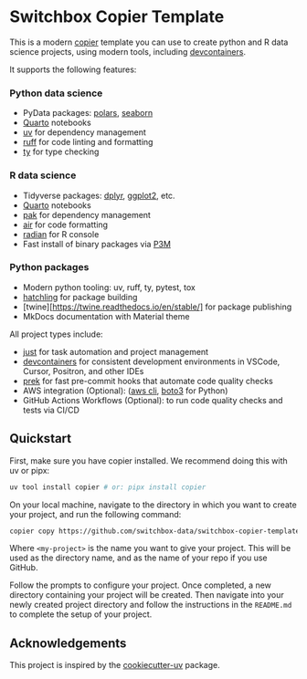 # Switchbox Copier Template

This is a modern [copier](https://copier.readthedocs.io/en/stable/) template you can use to create python and R data science projects, using modern tools, including [devcontainers](https://containers.dev/).

It supports the following features:

### Python data science
- PyData packages: [polars](https://pola.rs/), [seaborn](https://seaborn.pydata.org/)
- [Quarto](https://quarto.org/) notebooks
- [uv](https://docs.astral.sh/uv/) for dependency management
- [ruff](https://docs.astral.sh/ruff/) for code linting and formatting
- [ty](https://docs.astral.sh/ty/) for type checking

### R data science
- Tidyverse packages: [dplyr](https://dplyr.tidyverse.org/), [ggplot2](https://ggplot2.tidyverse.org/), etc.
- [Quarto](https://quarto.org/) notebooks
- [pak](TK) for dependency management
- [air](https://posit-dev.github.io/air/) for code formatting
- [radian](https://github.com/randy3k/radian) for R console
- Fast install of binary packages via [P3M](https://packagemanager.posit.co/__docs__/admin/serving-binaries.html)

### Python packages
- Modern python tooling: uv, ruff, ty, pytest, tox
- [hatchling](https://pypi.org/project/hatchling/) for package building
- [twine][https://twine.readthedocs.io/en/stable/] for package publishing
- MkDocs documentation with Material theme

All project types include:
- [just](https://just.systems/man/en/) for task automation and project management
- [devcontainers](https://containers.dev/) for consistent development environments in VSCode, Cursor, Positron, and other IDEs
- [prek](https://prek.j178.dev/) for fast pre-commit hooks that automate code quality checks
- AWS integration (Optional): ([aws cli](https://aws.amazon.com/cli/), [boto3](https://boto3.amazonaws.com/v1/documentation/api/latest/index.html) for Python)
- GitHub Actions Workflows (Optional): to run code quality checks and tests via CI/CD


## Quickstart

First, make sure you have copier installed. We recommend doing this with uv or pipx:

```bash
uv tool install copier # or: pipx install copier
```

On your local machine, navigate to the directory in which you want to create your project, and run the following command:

```bash
copier copy https://github.com/switchbox-data/switchbox-copier-template <my-project>
```

Where `<my-project>` is the name you want to give your project. This will be used as the directory name, and as the name of your repo if you use GitHub. 

Follow the prompts to configure your project. Once completed, a new directory containing your project will be created. Then navigate into your newly created project directory and follow the instructions in the `README.md` to complete the setup of your project.

## Acknowledgements

This project is inspired by the [cookiecutter-uv](https://fpgmaas.github.io/cookiecutter-uv/) package.